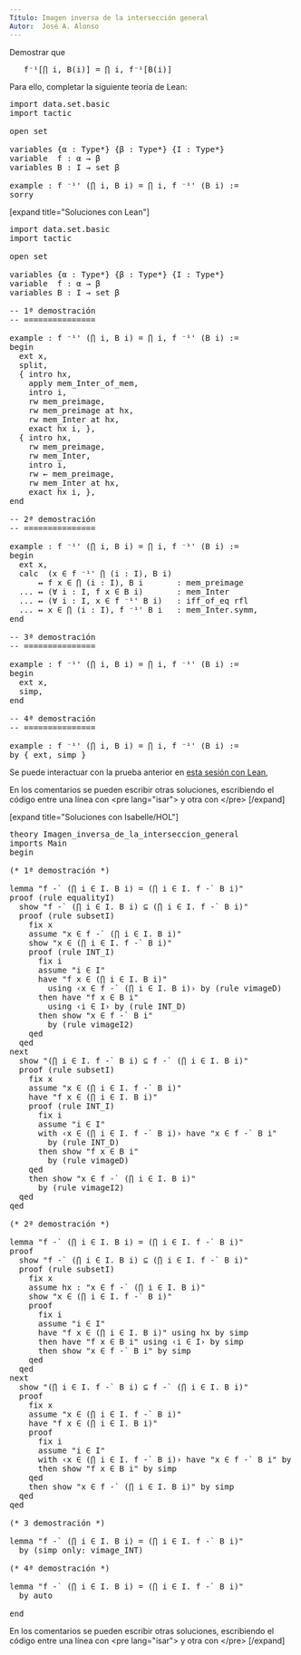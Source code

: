 ```yaml
---
Título: Imagen inversa de la intersección general
Autor:  José A. Alonso
---
```


Demostrar que
<pre lang="text">
   f⁻¹[⋂ i, B(i)] = ⋂ i, f⁻¹[B(i)]
</pre>

Para ello, completar la siguiente teoría de Lean:

<pre lang="lean">
import data.set.basic
import tactic

open set

variables {α : Type*} {β : Type*} {I : Type*}
variable  f : α → β
variables B : I → set β

example : f ⁻¹' (⋂ i, B i) = ⋂ i, f ⁻¹' (B i) :=
sorry
</pre>

[expand title="Soluciones con Lean"]

<pre lang="lean">
import data.set.basic
import tactic

open set

variables {α : Type*} {β : Type*} {I : Type*}
variable  f : α → β
variables B : I → set β

-- 1ª demostración
-- ===============

example : f ⁻¹' (⋂ i, B i) = ⋂ i, f ⁻¹' (B i) :=
begin
  ext x,
  split,
  { intro hx,
    apply mem_Inter_of_mem,
    intro i,
    rw mem_preimage,
    rw mem_preimage at hx,
    rw mem_Inter at hx,
    exact hx i, },
  { intro hx,
    rw mem_preimage,
    rw mem_Inter,
    intro i,
    rw ← mem_preimage,
    rw mem_Inter at hx,
    exact hx i, },
end

-- 2ª demostración
-- ===============

example : f ⁻¹' (⋂ i, B i) = ⋂ i, f ⁻¹' (B i) :=
begin
  ext x,
  calc  (x ∈ f ⁻¹' ⋂ (i : I), B i)
      ↔ f x ∈ ⋂ (i : I), B i       : mem_preimage
  ... ↔ (∀ i : I, f x ∈ B i)       : mem_Inter
  ... ↔ (∀ i : I, x ∈ f ⁻¹' B i)   : iff_of_eq rfl
  ... ↔ x ∈ ⋂ (i : I), f ⁻¹' B i   : mem_Inter.symm,
end

-- 3ª demostración
-- ===============

example : f ⁻¹' (⋂ i, B i) = ⋂ i, f ⁻¹' (B i) :=
begin
  ext x,
  simp,
end

-- 4ª demostración
-- ===============

example : f ⁻¹' (⋂ i, B i) = ⋂ i, f ⁻¹' (B i) :=
by { ext, simp }
</pre>

Se puede interactuar con la prueba anterior en <a href="https://www.cs.us.es/~jalonso/lean-web-editor/#url=https://raw.githubusercontent.com/jaalonso/Calculemus/main/src/Imagen_inversa_de_la_interseccion_general.lean" rel="noopener noreferrer" target="_blank">esta sesión con Lean</a>,

En los comentarios se pueden escribir otras soluciones, escribiendo el código entre una línea con &#60;pre lang=&quot;isar&quot;&#62; y otra con &#60;/pre&#62;
[/expand]

[expand title="Soluciones con Isabelle/HOL"]

<pre lang="isar">
theory Imagen_inversa_de_la_interseccion_general
imports Main
begin

(* 1ª demostración *)

lemma "f -` (⋂ i ∈ I. B i) = (⋂ i ∈ I. f -` B i)"
proof (rule equalityI)
  show "f -` (⋂ i ∈ I. B i) ⊆ (⋂ i ∈ I. f -` B i)"
  proof (rule subsetI)
    fix x
    assume "x ∈ f -` (⋂ i ∈ I. B i)"
    show "x ∈ (⋂ i ∈ I. f -` B i)"
    proof (rule INT_I)
      fix i
      assume "i ∈ I"
      have "f x ∈ (⋂ i ∈ I. B i)"
        using ‹x ∈ f -` (⋂ i ∈ I. B i)› by (rule vimageD)
      then have "f x ∈ B i"
        using ‹i ∈ I› by (rule INT_D)
      then show "x ∈ f -` B i"
        by (rule vimageI2)
    qed
  qed
next
  show "(⋂ i ∈ I. f -` B i) ⊆ f -` (⋂ i ∈ I. B i)"
  proof (rule subsetI)
    fix x
    assume "x ∈ (⋂ i ∈ I. f -` B i)"
    have "f x ∈ (⋂ i ∈ I. B i)"
    proof (rule INT_I)
      fix i
      assume "i ∈ I"
      with ‹x ∈ (⋂ i ∈ I. f -` B i)› have "x ∈ f -` B i"
        by (rule INT_D)
      then show "f x ∈ B i"
        by (rule vimageD)
    qed
    then show "x ∈ f -` (⋂ i ∈ I. B i)"
      by (rule vimageI2)
  qed
qed

(* 2ª demostración *)

lemma "f -` (⋂ i ∈ I. B i) = (⋂ i ∈ I. f -` B i)"
proof
  show "f -` (⋂ i ∈ I. B i) ⊆ (⋂ i ∈ I. f -` B i)"
  proof (rule subsetI)
    fix x
    assume hx : "x ∈ f -` (⋂ i ∈ I. B i)"
    show "x ∈ (⋂ i ∈ I. f -` B i)"
    proof
      fix i
      assume "i ∈ I"
      have "f x ∈ (⋂ i ∈ I. B i)" using hx by simp
      then have "f x ∈ B i" using ‹i ∈ I› by simp
      then show "x ∈ f -` B i" by simp
    qed
  qed
next
  show "(⋂ i ∈ I. f -` B i) ⊆ f -` (⋂ i ∈ I. B i)"
  proof
    fix x
    assume "x ∈ (⋂ i ∈ I. f -` B i)"
    have "f x ∈ (⋂ i ∈ I. B i)"
    proof
      fix i
      assume "i ∈ I"
      with ‹x ∈ (⋂ i ∈ I. f -` B i)› have "x ∈ f -` B i" by simp
      then show "f x ∈ B i" by simp
    qed
    then show "x ∈ f -` (⋂ i ∈ I. B i)" by simp
  qed
qed

(* 3 demostración *)

lemma "f -` (⋂ i ∈ I. B i) = (⋂ i ∈ I. f -` B i)"
  by (simp only: vimage_INT)

(* 4ª demostración *)

lemma "f -` (⋂ i ∈ I. B i) = (⋂ i ∈ I. f -` B i)"
  by auto

end
</pre>

En los comentarios se pueden escribir otras soluciones, escribiendo el código entre una línea con &#60;pre lang=&quot;isar&quot;&#62; y otra con &#60;/pre&#62;
[/expand]
